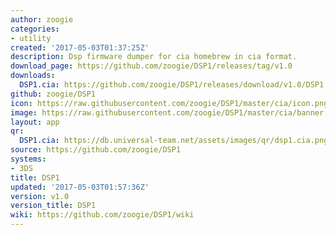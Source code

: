 ```yaml
---
author: zoogie
categories:
- utility
created: '2017-05-03T01:37:25Z'
description: Dsp firmware dumper for cia homebrew in cia format.
download_page: https://github.com/zoogie/DSP1/releases/tag/v1.0
downloads:
  DSP1.cia: https://github.com/zoogie/DSP1/releases/download/v1.0/DSP1.cia
github: zoogie/DSP1
icon: https://raw.githubusercontent.com/zoogie/DSP1/master/cia/icon.png
image: https://raw.githubusercontent.com/zoogie/DSP1/master/cia/banner.png
layout: app
qr:
  DSP1.cia: https://db.universal-team.net/assets/images/qr/dsp1.cia.png
source: https://github.com/zoogie/DSP1
systems:
- 3DS
title: DSP1
updated: '2017-05-03T01:57:36Z'
version: v1.0
version_title: DSP1
wiki: https://github.com/zoogie/DSP1/wiki
---
```

